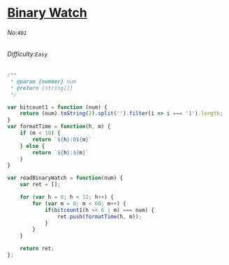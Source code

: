 # [Binary Watch](https://leetcode.com/problems/binary-watch/)
###### No:`401`
###### Difficulty:`Easy`


```javascript
/**
 * @param {number} num
 * @return {string[]}
 */

var bitcount1 = function (num) {
    return (num).toString(2).split('').filter(i => i === '1').length;
}
var formatTime = function(h, m) {
    if (m < 10) {
        return `${h}:0${m}`
    } else {
        return `${h}:${m}`
    }
}

var readBinaryWatch = function(num) {
    var ret = [];

    for (var h = 0; h < 12; h++) {
        for (var m = 0; m < 60; m++) {
            if(bitcount1(h << 6 | m) === num) {
                ret.push(formatTime(h, m));                    
            }
        }
    }

    return ret;
};
```
